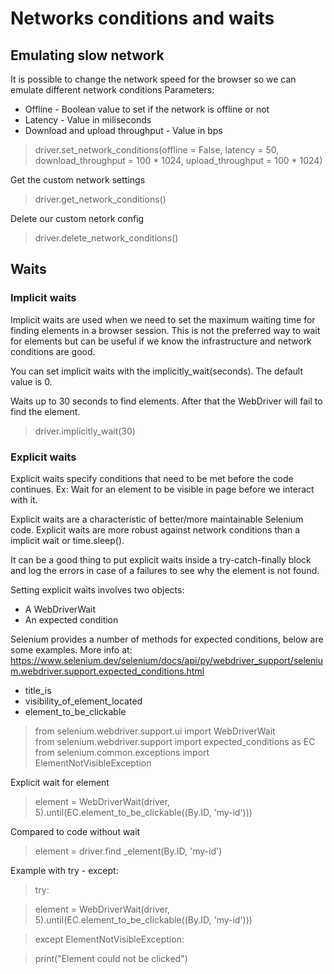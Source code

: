 # Networks conditions and waits #

## Emulating slow network ##
It is possible to change the network speed for the browser so we can emulate different network conditions 
Parameters:  
* Offline - Boolean value to set if the network is offline or not
* Latency - Value in miliseconds  
* Download and upload throughput - Value in bps

> driver.set_network_conditions(offline = False, latency = 50, download_throughput = 100 * 1024, upload_throughput = 100 * 1024)

Get the custom network settings  
> driver.get_network_conditions()

Delete our custom netork config  
> driver.delete_network_conditions() 

## Waits ##
### Implicit waits ###
Implicit waits are used when we need to set the maximum waiting time for finding elements in a browser session. This is not the preferred way to wait for elements but can be useful if we know the infrastructure and network conditions are good. 

You can set implicit waits with the implicitly_wait(seconds). The default value is 0.

Waits up to 30 seconds to find elements. After that the WebDriver will fail to find the element.
> driver.implicitly_wait(30) 

### Explicit waits ###
Explicit waits specify conditions that need to be met before the code continues.
Ex: Wait for an element to be visible in page before we interact with it.

Explicit waits are a characteristic of better/more maintainable Selenium code.
Explicit waits are more robust against network conditions than a implicit wait or time.sleep().

It can be a good thing to put explicit waits inside a try-catch-finally block and log the errors in case of a failures to see why the element is not found.

Setting explicit waits involves two objects:
*   A WebDriverWait
*   An expected condition

Selenium provides a number of methods for expected conditions, below are some examples. More info at:  
https://www.selenium.dev/selenium/docs/api/py/webdriver_support/selenium.webdriver.support.expected_conditions.html

*   title_is
*   visibility_of_element_located
*   element_to_be_clickable

> from selenium.webdriver.support.ui import WebDriverWait  
> from selenium.webdriver.support import expected_conditions as EC  
> from selenium.common.exceptions import ElementNotVisibleException

Explicit wait for element

> element = WebDriverWait(driver, 5).until(EC.element_to_be_clickable((By.ID, 'my-id')))

Compared to code without wait
> element = driver.find _element(By.ID, 'my-id')

Example with try - except:  
> try:

> element = WebDriverWait(driver, 5).until(EC.element_to_be_clickable((By.ID, 'my-id')))

> except ElementNotVisibleException:

> print("Element could not be clicked")